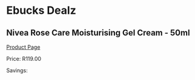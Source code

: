 
# Ebucks Dealz
## Nivea Rose Care Moisturising Gel Cream - 50ml
[Product Page](https://www.ebucks.com/web/shop/productSelected.do?prodId=1169909398&catId=1158500262)

Price: R119.00

Savings: 


	